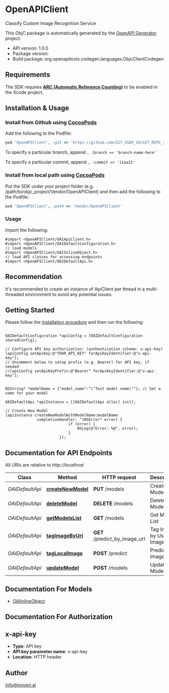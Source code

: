 # OpenAPIClient

Classify Custom Image Recognition Service

This ObjC package is automatically generated by the [OpenAPI Generator](https://openapi-generator.tech) project:

- API version: 1.0.0
- Package version: 
- Build package: org.openapitools.codegen.languages.ObjcClientCodegen

## Requirements

The SDK requires [**ARC (Automatic Reference Counting)**](http://stackoverflow.com/questions/7778356/how-to-enable-disable-automatic-reference-counting) to be enabled in the Xcode project.

## Installation & Usage
### Install from Github using [CocoaPods](https://cocoapods.org/)

Add the following to the Podfile:

```ruby
pod 'OpenAPIClient', :git => 'https://github.com/GIT_USER_ID/GIT_REPO_ID.git'
```

To specify a particular branch, append `, :branch => 'branch-name-here'`

To specify a particular commit, append `, :commit => '11aa22'`

### Install from local path using [CocoaPods](https://cocoapods.org/)

Put the SDK under your project folder (e.g. /path/to/objc_project/Vendor/OpenAPIClient) and then add the following to the Podfile:

```ruby
pod 'OpenAPIClient', :path => 'Vendor/OpenAPIClient'
```

### Usage

Import the following:

```objc
#import <OpenAPIClient/OAIApiClient.h>
#import <OpenAPIClient/OAIDefaultConfiguration.h>
// load models
#import <OpenAPIClient/OAIInlineObject.h>
// load API classes for accessing endpoints
#import <OpenAPIClient/OAIDefaultApi.h>

```

## Recommendation

It's recommended to create an instance of ApiClient per thread in a multi-threaded environment to avoid any potential issues.

## Getting Started

Please follow the [installation procedure](#installation--usage) and then run the following:

```objc

OAIDefaultConfiguration *apiConfig = [OAIDefaultConfiguration sharedConfig];

// Configure API key authorization: (authentication scheme: x-api-key)
[apiConfig setApiKey:@"YOUR_API_KEY" forApiKeyIdentifier:@"x-api-key"];
// Uncomment below to setup prefix (e.g. Bearer) for API key, if needed
//[apiConfig setApiKeyPrefix:@"Bearer" forApiKeyIdentifier:@"x-api-key"];


NSString* *modelName = {"model_name":"\"Test model name\""}; // Set a name for your model

OAIDefaultApi *apiInstance = [[OAIDefaultApi alloc] init];

// Create New Model
[apiInstance createNewModelWithModelName:modelName
              completionHandler: ^(NSError* error) {
                            if (error) {
                                NSLog(@"Error: %@", error);
                            }
                        }];

```

## Documentation for API Endpoints

All URIs are relative to *http://localhost*

Class | Method | HTTP request | Description
------------ | ------------- | ------------- | -------------
*OAIDefaultApi* | [**createNewModel**](docs/OAIDefaultApi.md#createnewmodel) | **PUT** /models | Create New Model
*OAIDefaultApi* | [**deleteModel**](docs/OAIDefaultApi.md#deletemodel) | **DELETE** /models | Delete Model
*OAIDefaultApi* | [**getModelsList**](docs/OAIDefaultApi.md#getmodelslist) | **GET** /models | Get Models List
*OAIDefaultApi* | [**tagImageByUrl**](docs/OAIDefaultApi.md#tagimagebyurl) | **GET** /predict_by_image_url | Tag Image by Using Image Url
*OAIDefaultApi* | [**tagLocalImage**](docs/OAIDefaultApi.md#taglocalimage) | **POST** /predict | Predict by Image
*OAIDefaultApi* | [**updateModel**](docs/OAIDefaultApi.md#updatemodel) | **POST** /models | Update Model


## Documentation For Models

 - [OAIInlineObject](docs/OAIInlineObject.md)


## Documentation For Authorization


## x-api-key

- **Type**: API key
- **API key parameter name**: x-api-key
- **Location**: HTTP header


## Author

info@inoven.ai


